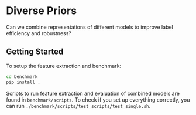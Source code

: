 # Diverse Priors
Can we combine representations of different models to improve label efficiency and robustness?


## Getting Started

To setup the feature extraction and benchmark:

```bash
cd benchmark
pip install .
```

Scripts to run feature extraction and evaluation of combined models are found in `benchmark/scripts`. 
To check if you set up everything correctly, you can run `./benchmark/scripts/test_scripts/test_single.sh`.